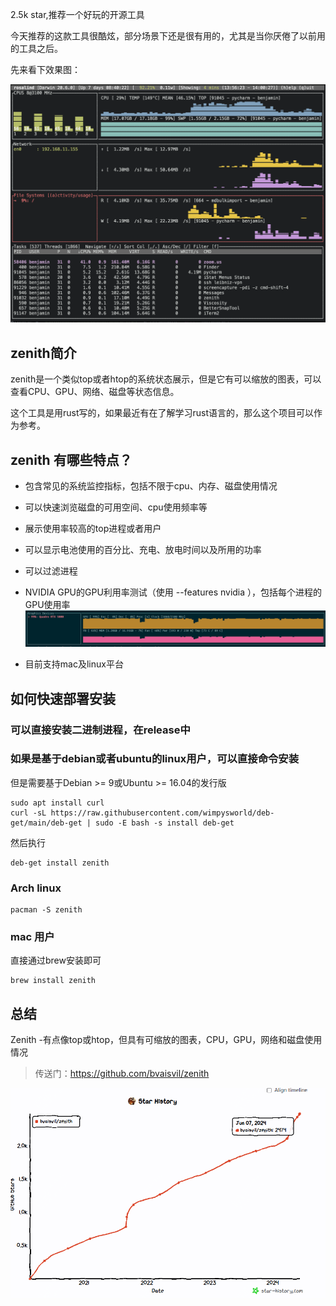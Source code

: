 2.5k star,推荐一个好玩的开源工具

今天推荐的这款工具很酷炫，部分场景下还是很有用的，尤其是当你厌倦了以前用的工具之后。

先来看下效果图：

![alt text](image.png)

## zenith简介

zenith是一个类似top或者htop的系统状态展示，但是它有可以缩放的图表，可以查看CPU、GPU、网络、磁盘等状态信息。

这个工具是用rust写的，如果最近有在了解学习rust语言的，那么这个项目可以作为参考。


## zenith 有哪些特点？

- 包含常见的系统监控指标，包括不限于cpu、内存、磁盘使用情况
- 可以快速浏览磁盘的可用空间、cpu使用频率等
- 展示使用率较高的top进程或者用户
- 可以显示电池使用的百分比、充电、放电时间以及所用的功率
- 可以过滤进程
- NVIDIA GPU的GPU利用率测试（使用 --features nvidia ），包括每个进程的GPU使用率
![alt text](image-2.png)

- 目前支持mac及linux平台

## 如何快速部署安装

### 可以直接安装二进制进程，在release中

### 如果是基于debian或者ubuntu的linux用户，可以直接命令安装

但是需要基于Debian >= 9或Ubuntu >= 16.04的发行版

```
sudo apt install curl
curl -sL https://raw.githubusercontent.com/wimpysworld/deb-get/main/deb-get | sudo -E bash -s install deb-get
```

然后执行
```
deb-get install zenith
```
### Arch linux

```
pacman -S zenith
```

### mac 用户

直接通过brew安装即可

```
brew install zenith
```

## 总结

Zenith -有点像top或htop，但具有可缩放的图表，CPU，GPU，网络和磁盘使用情况

>传送门：https://github.com/bvaisvil/zenith

![alt text](image-1.png)